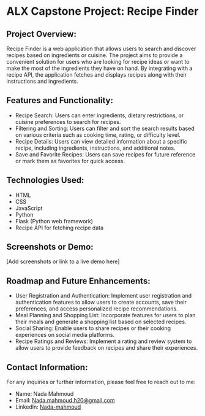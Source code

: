# ALX Capstone Project: Recipe Finder

## Project Overview:
Recipe Finder is a web application that allows users to search and discover recipes based on ingredients or cuisine. The project aims to provide a convenient solution for users who are looking for recipe ideas or want to make the most of the ingredients they have on hand. By integrating with a recipe API, the application fetches and displays recipes along with their instructions and ingredients.

## Features and Functionality:
- Recipe Search: Users can enter ingredients, dietary restrictions, or cuisine preferences to search for recipes.
- Filtering and Sorting: Users can filter and sort the search results based on various criteria such as cooking time, rating, or difficulty level.
- Recipe Details: Users can view detailed information about a specific recipe, including ingredients, instructions, and additional notes.
- Save and Favorite Recipes: Users can save recipes for future reference or mark them as favorites for quick access.

## Technologies Used:
- HTML
- CSS
- JavaScript
- Python
- Flask (Python web framework)
- Recipe API for fetching recipe data

## Screenshots or Demo:
[Add screenshots or link to a live demo here]

## Roadmap and Future Enhancements:
- User Registration and Authentication: Implement user registration and authentication features to allow users to create accounts, save their preferences, and access personalized recipe recommendations.
- Meal Planning and Shopping List: Incorporate features for users to plan their meals and generate a shopping list based on selected recipes.
- Social Sharing: Enable users to share recipes or their cooking experiences on social media platforms.
- Recipe Ratings and Reviews: Implement a rating and review system to allow users to provide feedback on recipes and share their experiences.

## Contact Information:
For any inquiries or further information, please feel free to reach out to me:
- Name: Nada Mahmoud
- Email: Nada.mahmoud.h20@gmail.com
- LinkedIn: [Nada-mahmoud](https://www.linkedin.com/in/nada-mahmoud-dev/)
